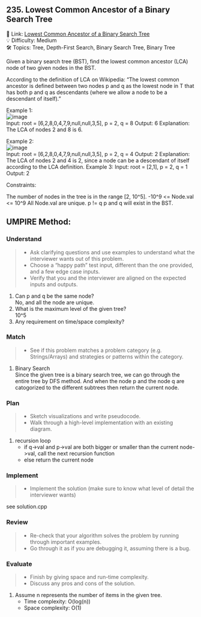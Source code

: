 ## 235. Lowest Common Ancestor of a Binary Search Tree
🔗 Link: [Lowest Common Ancestor of a Binary Search Tree](https://leetcode.com/problems/lowest-common-ancestor-of-a-binary-search-tree/description/)  
💡 Difficulty: Medium  
🛠️ Topics: Tree, Depth-First Search, Binary Search Tree, Binary Tree

Given a binary search tree (BST), find the lowest common ancestor (LCA) node of two given nodes in the BST.

According to the definition of LCA on Wikipedia: “The lowest common ancestor is defined between two nodes p and q as the lowest node in T that has both p and q as descendants (where we allow a node to be a descendant of itself).”

Example 1:  
![image](https://github.com/SamuelWu2001/LeetCode2024/assets/71746159/93619b61-c989-4f02-a486-13541c1cb2eb)  
Input: root = [6,2,8,0,4,7,9,null,null,3,5], p = 2, q = 8
Output: 6
Explanation: The LCA of nodes 2 and 8 is 6.

Example 2:  
![image](https://github.com/SamuelWu2001/LeetCode2024/assets/71746159/55bdee00-c4a4-4511-958f-3cff49698e8d)  
Input: root = [6,2,8,0,4,7,9,null,null,3,5], p = 2, q = 4
Output: 2
Explanation: The LCA of nodes 2 and 4 is 2, since a node can be a descendant of itself according to the LCA definition.
Example 3:
Input: root = [2,1], p = 2, q = 1
Output: 2
 

Constraints:

The number of nodes in the tree is in the range [2, 10^5].
-10^9 <= Node.val <= 10^9
All Node.val are unique.
p != q
p and q will exist in the BST.

## UMPIRE Method:

### Understand
> - Ask clarifying questions and use examples to understand what the interviewer wants out of this problem.
> - Choose a “happy path” test input, different than the one provided, and a few edge case inputs.
> - Verify that you and the interviewer are aligned on the expected inputs and outputs.
1. Can p and q be the same node?  
   No, and all the node are unique.
3. What is the maximum level of the given tree?  
   10^5
5. Any requirement on time/space complexity?  
### Match
> - See if this problem matches a problem category (e.g. Strings/Arrays) and strategies or patterns within the category.
1. Binary Search  
   Since the given tree is a binary search tree, we can go through the entire tree by DFS method. And when the node p and the node q are catogorized to the different subtrees then
   return the current node. 
   
### Plan
> - Sketch visualizations and write pseudocode.
> - Walk through a high-level implementation with an existing diagram.

1. recursion loop
   - if q->val and p->val are both bigger or smaller than the current node->val, call the next recursion function
   - else return the current node

### Implement
> - Implement the solution (make sure to know what level of detail the interviewer wants)  

see solution.cpp
### Review
> - Re-check that your algorithm solves the problem by running through important examples.
> - Go through it as if you are debugging it, assuming there is a bug.
### Evaluate
> - Finish by giving space and run-time complexity.
> - Discuss any pros and cons of the solution.
1. Assume n represents the number of items in the given tree.
   - Time complexity: O(log(n))
   - Space complexity: O(1)

